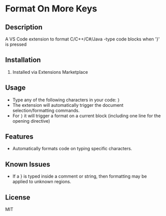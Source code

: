 # Format On More Keys

## Description
A VS Code extension to format C/C++/C#/Java -type code blocks when '}' is pressed

## Installation
1. Installed via Extensions Marketplace

## Usage
- Type any of the following characters in your code: `}`
- The extension will automatically trigger the document selection/formatting commands.
- For `}` it will trigger a format on a current block (including one line for the opening directive)

## Features
- Automatically formats code on typing specific characters.

## Known Issues
- If a } is typed inside a comment or string, then formatting may be applied to unknown regions.

## License
MIT

